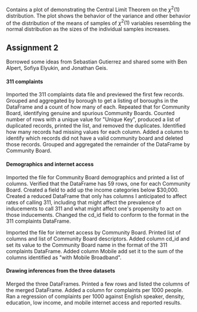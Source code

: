 Contains a plot of demonstrating the Central Limit Theorem on the $\chi^2(1)$ distribution. The plot shows the behavior of the variance and other behavior of the distribution of the means of samples of $\chi^2(1)$ variables resembling the normal distribution as the sizes of the individual samples increases.

## Assignment 2
Borrowed some ideas from Sebastian Gutierrez and shared some with Ben Alpert, Sofiya Elyukin, and Jonathan Geis.

#### 311 complaints
Imported the 311 complaints data file and previewed the first few records. Grouped and aggregated by borough to get a listing of boroughs in the DataFrame and a count of how many of each. Repeated that for Community Board, identifying genuine and spurious Community Boards. Counted number of rows with a unique value for "Unique Key", produced a list of duplicated records, printed the list, and removed the duplicates. Identified how many records had missing values for each column. Added a column to identify which records did not have a valid community board and deleted those records. Grouped and aggregated the remainder of the DataFrame by Community Board.

#### Demographics and internet access
Imported the file for Community Board demographics and printed a list of columns. Verified that the DataFrame has 59 rows, one for each Community Board. Created a field to add up the income categories below $30,000. Created a reduced DataFrame that only has columns I anticipated to affect rates of calling 311, including that might affect the prevalence of inducements to call 311 and what might affect one's propensity to act on those inducements. Changed the cd_id field to conform to the format in the 311 complaints DataFrame.

Imported the file for internet access by Community Board. Printed list of columns and list of Community Board descriptors. Added column cd_id and set its value to the Community Board name in the format of the 311 complaints DataFrame. Added column Mobile add set it to the sum of the columns identified as "with Mobile Broadband".

#### Drawing inferences from the three datasets
Merged the three DataFrames. Printed a few rows and listed the columns of the merged DataFrame. Added a column for complaints per 1000 people. Ran a regression of complaints per 1000 against English speaker, density, education, low income, and mobile internet access and reported results.
